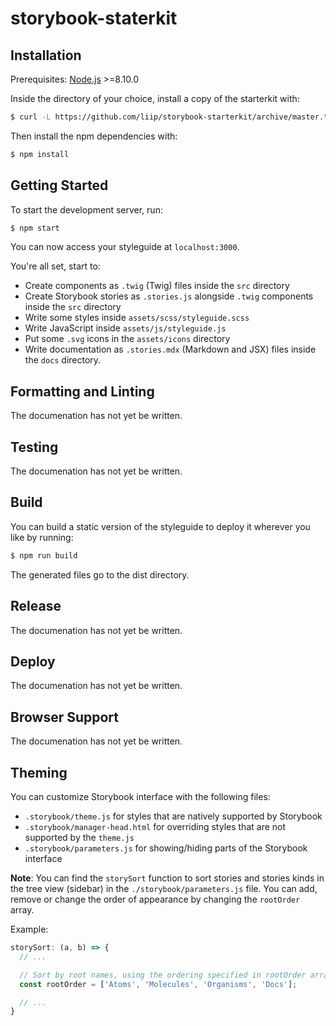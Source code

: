 # storybook-staterkit

## Installation

Prerequisites: [Node.js](https://nodejs.org/) >=8.10.0

Inside the directory of your choice, install a copy of the starterkit with:

```bash
$ curl -L https://github.com/liip/storybook-starterkit/archive/master.tar.gz | tar zx --strip 1
```

Then install the npm dependencies with:

```bash
$ npm install
```

## Getting Started

To start the development server, run:

```bash
$ npm start
```

You can now access your styleguide at `localhost:3000`.

You're all set, start to:

* Create components as `.twig` (Twig) files inside the `src` directory
* Create Storybook stories as `.stories.js` alongside `.twig` components inside the `src` directory
* Write some styles inside `assets/scss/styleguide.scss`
* Write JavaScript inside `assets/js/styleguide.js`
* Put some `.svg` icons in the `assets/icons` directory
* Write documentation as `.stories.mdx` (Markdown and JSX) files inside the `docs` directory.

## Formatting and Linting

The documenation has not yet be written.

## Testing

The documenation has not yet be written.

## Build

You can build a static version of the styleguide to deploy it wherever you like by running:

```bash
$ npm run build
```

The generated files go to the dist directory.

## Release

The documenation has not yet be written.

## Deploy

The documenation has not yet be written.

## Browser Support

The documenation has not yet be written.

## Theming

You can customize Storybook interface with the following files:

* `.storybook/theme.js` for styles that are natively supported by Storybook
* `.storybook/manager-head.html` for overriding styles that are not supported by the `theme.js`
* `.storybook/parameters.js` for showing/hiding parts of the Storybook interface

**Note**: You can find the `storySort` function to sort stories and stories kinds in the tree view (sidebar)
in the `./storybook/parameters.js` file. You can add, remove or change the order of appearance by changing
the `rootOrder` array.

Example:
```js
storySort: (a, b) => {
  // ...

  // Sort by root names, using the ordering specified in rootOrder array.
  const rootOrder = ['Atoms', 'Molecules', 'Organisms', 'Docs'];

  // ...
}
```
